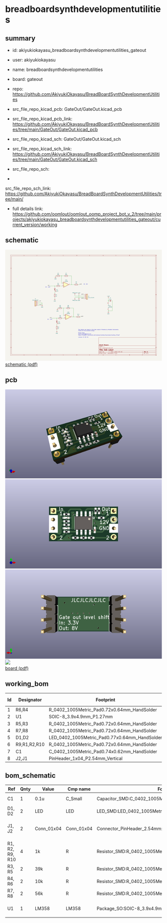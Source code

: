 # breadboardsynthdevelopmentutilities
 
## summary 
* id: akiyukiokayasu_breadboardsynthdevelopmentutilities_gateout
* user: akiyukiokayasu
* name: breadboardsynthdevelopmentutilities
* board: gateout
* repo: https://github.com/AkiyukiOkayasu/BreadBoardSynthDevelopmentUtilities
* src_file_repo_kicad_pcb: GateOut/GateOut.kicad_pcb
* src_file_repo_kicad_pcb_link: https://github.com/AkiyukiOkayasu/BreadBoardSynthDevelopmentUtilities/tree/main/GateOut/GateOut.kicad_pcb
* src_file_repo_kicad_sch: GateOut/GateOut.kicad_sch
* src_file_repo_kicad_sch_link: https://github.com/AkiyukiOkayasu/BreadBoardSynthDevelopmentUtilities/tree/main/GateOut/GateOut.kicad_sch

* src_file_repo_sch: 
*
 src_file_repo_sch_link: https://github.com/AkiyukiOkayasu/BreadBoardSynthDevelopmentUtilities/tree/main/
* full details link: https://github.com/oomlout/oomlout_oomp_project_bot_v_2/tree/main/projects/akiyukiokayasu_breadboardsynthdevelopmentutilities_gateout/current_version/working  

## schematic  
![](working_schematic_600.png)  
[schematic (pdf)](working_schematic.pdf)  

## pcb  
![](working_3d_600.png) 
![](working_3d_front_600.png)  
![](working_3d_back_600.png)  
![](working_600.png)  
[board (pdf)](working.pdf)  

## working_bom
| Id | Designator | Footprint | Quantity | Designation | Supplier and ref |  | None | 
| --- | --- | --- | --- | --- | --- | --- | --- | 
| 1 | R6,R4 | R_0402_1005Metric_Pad0.72x0.64mm_HandSolder | 2 | 10k |  |  | [''] | 
| 2 | U1 | SOIC-8_3.9x4.9mm_P1.27mm | 1 | LM358 |  |  | [''] | 
| 3 | R5,R3 | R_0402_1005Metric_Pad0.72x0.64mm_HandSolder | 2 | 39k |  |  | [''] | 
| 4 | R7,R8 | R_0402_1005Metric_Pad0.72x0.64mm_HandSolder | 2 | 56k |  |  | [''] | 
| 5 | D1,D2 | LED_0402_1005Metric_Pad0.77x0.64mm_HandSolder | 2 | LED |  |  | [''] | 
| 6 | R9,R1,R2,R10 | R_0402_1005Metric_Pad0.72x0.64mm_HandSolder | 4 | 1k |  |  | [''] | 
| 7 | C1 | C_0402_1005Metric_Pad0.74x0.62mm_HandSolder | 1 | 0.1u |  |  | [''] | 
| 8 | J2,J1 | PinHeader_1x04_P2.54mm_Vertical | 2 | Conn_01x04 |  |  | [''] | 


## bom_schematic
| Ref | Qnty | Value | Cmp name | Footprint | Description | Vendor | DNP | 
| --- | --- | --- | --- | --- | --- | --- | --- | 
| C1 | 1 | 0.1u | C_Small | Capacitor_SMD:C_0402_1005Metric_Pad0.74x0.62mm_HandSolder | Unpolarized capacitor, small symbol |  |  | 
| D1, D2 | 2 | LED | LED | LED_SMD:LED_0402_1005Metric_Pad0.77x0.64mm_HandSolder | Light emitting diode |  |  | 
| J1, J2 | 2 | Conn_01x04 | Conn_01x04 | Connector_PinHeader_2.54mm:PinHeader_1x04_P2.54mm_Vertical | Generic connector, single row, 01x04, script generated (kicad-library-utils/schlib/autogen/connector/) |  |  | 
| R1, R2, R9, R10 | 4 | 1k | R | Resistor_SMD:R_0402_1005Metric_Pad0.72x0.64mm_HandSolder | Resistor |  |  | 
| R3, R5 | 2 | 39k | R | Resistor_SMD:R_0402_1005Metric_Pad0.72x0.64mm_HandSolder | Resistor |  |  | 
| R4, R6 | 2 | 10k | R | Resistor_SMD:R_0402_1005Metric_Pad0.72x0.64mm_HandSolder | Resistor |  |  | 
| R7, R8 | 2 | 56k | R | Resistor_SMD:R_0402_1005Metric_Pad0.72x0.64mm_HandSolder | Resistor |  |  | 
| U1 | 1 | LM358 | LM358 | Package_SO:SOIC-8_3.9x4.9mm_P1.27mm | Low-Power, Dual Operational Amplifiers, DIP-8/SOIC-8/TO-99-8 |  |  | 



